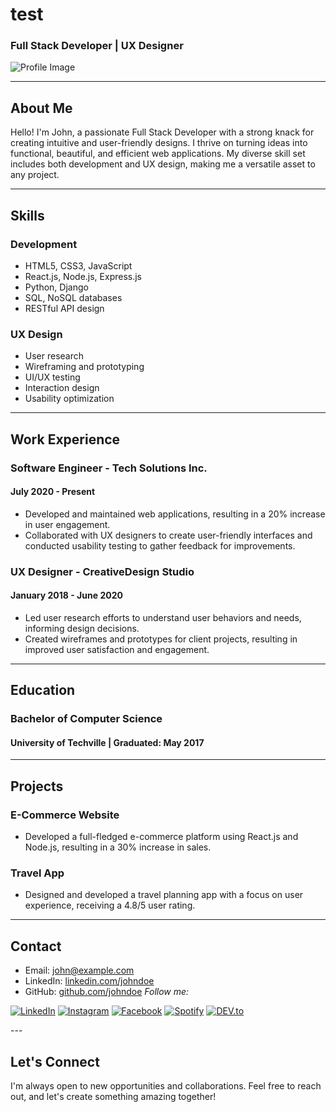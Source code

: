 # test
### Full Stack Developer | UX Designer

![Profile Image](profile-image.jpg)

---

## About Me

Hello! I'm John, a passionate Full Stack Developer with a strong knack for creating intuitive and user-friendly designs. I thrive on turning ideas into functional, beautiful, and efficient web applications. My diverse skill set includes both development and UX design, making me a versatile asset to any project.

---

## Skills

### Development
- HTML5, CSS3, JavaScript
- React.js, Node.js, Express.js
- Python, Django
- SQL, NoSQL databases
- RESTful API design

### UX Design
- User research
- Wireframing and prototyping
- UI/UX testing
- Interaction design
- Usability optimization

---

## Work Experience

### Software Engineer - Tech Solutions Inc.
#### July 2020 - Present
- Developed and maintained web applications, resulting in a 20% increase in user engagement.
- Collaborated with UX designers to create user-friendly interfaces and conducted usability testing to gather feedback for improvements.

### UX Designer - CreativeDesign Studio
#### January 2018 - June 2020
- Led user research efforts to understand user behaviors and needs, informing design decisions.
- Created wireframes and prototypes for client projects, resulting in improved user satisfaction and engagement.

---

## Education

### Bachelor of Computer Science
#### University of Techville | Graduated: May 2017

---

## Projects

### E-Commerce Website
- Developed a full-fledged e-commerce platform using React.js and Node.js, resulting in a 30% increase in sales.

### Travel App
- Designed and developed a travel planning app with a focus on user experience, receiving a 4.8/5 user rating.

---

## Contact

- Email: john@example.com
- LinkedIn: [linkedin.com/johndoe](https://www.linkedin.com/in/johndoe)
- GitHub: [github.com/johndoe](https://github.com/johndoe)
<i>Follow me:</i><br>

<a href="https://www.linkedin.com/in/absphreak" target="_blank"><img src="https://img.shields.io/badge/LinkedIn-%230077B5.svg?&style=flat-square&logo=linkedin&logoColor=white" alt="LinkedIn"></a>
<a href="https://www.instagram.com/absphreak" target="_blank"><img src="https://img.shields.io/badge/Instagram-%23E4405F.svg?&style=flat-square&logo=instagram&logoColor=white" alt="Instagram"></a>
<a href="https://www.facebook.com/originalphreak" target="_blank"><img src="https://img.shields.io/badge/Facebook-%231877F2.svg?&style=flat-square&logo=facebook&logoColor=white" alt="Facebook"></a>
<a href="https://open.spotify.com/user/0170agi99s5hh187g7mtz245b" target="_blank"><img src="https://img.shields.io/badge/Spotify-%231ED760.svg?&style=flat-square&logo=spotify&logoColor=white" alt="Spotify"></a>
<a href="https://dev.to/ABSphreak" target="_blank"><img src="https://img.shields.io/badge/DEV-%230A0A0A.svg?&style=flat-square&logo=DEV.to&logoColor=white" alt="DEV.to"></a>

</div>
---

## Let's Connect

I'm always open to new opportunities and collaborations. Feel free to reach out, and let's create something amazing together!
